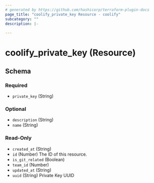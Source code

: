 ```yaml
---
# generated by https://github.com/hashicorp/terraform-plugin-docs
page_title: "coolify_private_key Resource - coolify"
subcategory: ""
description: |-
  
---
```


# coolify_private_key (Resource)





<!-- schema generated by tfplugindocs -->
## Schema

### Required

- `private_key` (String)

### Optional

- `description` (String)
- `name` (String)

### Read-Only

- `created_at` (String)
- `id` (Number) The ID of this resource.
- `is_git_related` (Boolean)
- `team_id` (Number)
- `updated_at` (String)
- `uuid` (String) Private Key UUID


